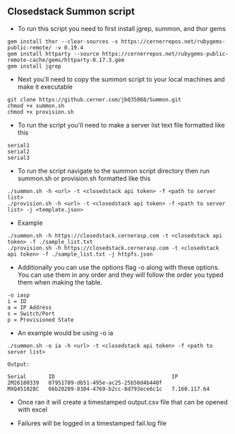 ## Closedstack Summon script

- To run this script you need to first install jgrep, summon, and thor gems

```shell
gem install thor --clear-sources -s https://cernerrepos.net/rubygems-public-remote/ -v 0.19.4
gem install httparty --source https://cernerrepos.net/rubygems-public-remote-cache/gems/httparty-0.17.3.gem
gem install jgrep
```

- Next you'll need to copy the summon script to your local machines and make it executable

```shell
git clone https://github.cerner.com/jb035068/Summon.git
chmod +x summon.sh
chmod +x provision.sh
```
- To run the script you'll need to make a server list text file formatted like this

```shell
serial1
serial2
serial3
```

- To run the script navigate to the summon script directory then run summon.sh or provision.sh formatted like this

```shell
./summon.sh -h <url> -t <closedstack api token> -f <path to server list>
./provision.sh -h <url> -t <closedstack api token> -f <path to server list> -j <template.json>
```
- Example

```shell
./summon.sh -h https://closedstack.cernerasp.com -t <closedstack api token> -f ./sample_list.txt
./provision.sh -h https://closedstack.cernerasp.com -t <closedstack api token> -f ./sample_list.txt -j httpfs.json
```
- Additionally you can use the options flag -o along with these options. You can use them in any order and they will follow the order you typed them when making the table.
```
-o iasp
i = ID
a = IP Address
s = Switch/Port
p = Provisioned State
```
- An example would be using -o ia
```
./summon.sh -o ia -h <url> -t <closedstack api token> -f <path to server list>

Output:
 
Serial       ID                                     IP
2M26180339   07951789-db51-495e-ac25-25b50d4b440f
MXQ451028C   66b20209-8304-4769-b2cc-8d793ece6c1c   7.160.117.64
```
- Once ran it will create a timestamped output.csv file that can be opened with excel

- Failures will be logged in a timestamped fail.log file
